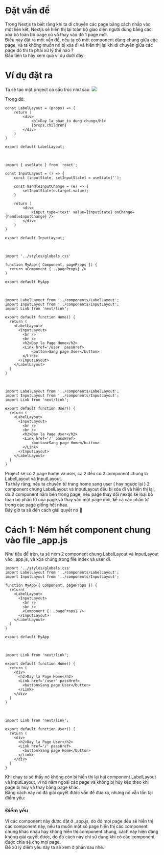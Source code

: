 # Đặt vấn đề
Trong Nextjs ta biết rằng khi ta di chuyển các page bằng cách nhấp vào một liên kết, Nextjs sẽ hiển thị lại toàn bộ giao diện người dùng bằng các xóa bỏ toàn bộ page cũ và thay vào đó 1 page mới.
<br />
Điều này đặt ra một vấn đề, nếu ta có một component dùng chung giữa các page, và ta không muốn nó bị xóa đi và hiển thị lại khi di chuyển giữa các page đó thì ta phải xử lý thế nào ?
<br />
Đầu tiên ta hãy xem qua ví dụ dưới đây:

# Ví dụ đặt ra
Ta sẽ tạo một project có cấu trúc như sau:
![](https://images.viblo.asia/262b387d-f427-472b-808a-1855ff176447.png)

Trong đó:
```javascript:LabelLayout
const LabelLayout = (props) => {
    return (
        <div>
            <h1>Day la phan tu dung chung</h1>
            {props.children}
        </div>
    )
}

export default LabelLayout;
```
<br />

```javascript:InputLayout
import { useState } from 'react';

const InputLayout = () => {
    const [inputState, setInputState] = useState('');

    const handleInputChange = (e) => {
        setInputState(e.target.value);
    }

    return (
        <div>
            <input type='text' value={inputState} onChange={handleInputChange} />
        </div>
    )
}

export default InputLayout;
```

<br />

```javascript:_app
import '../styles/globals.css'

function MyApp({ Component, pageProps }) {
  return <Component {...pageProps} />
}

export default MyApp
```

<br />

```javascript:index
import LabelLayout from '../components/LabelLayout';
import InputLayout from '../components/InputLayout';
import Link from 'next/link';

export default function Home() {
  return (
    <LabelLayout>
      <InputLayout>
        <br />
        <br />
        <h2>Day la Page Home</h2>
        <Link href='/user' passHref>
            <button>Sang page User</button>
        </Link>
      </InputLayout>
    </LabelLayout>
  )
}
```

<br />

```javascript:user
import LabelLayout from '../components/LabelLayout';
import InputLayout from '../components/InputLayout';
import Link from 'next/link';

export default function User() {
  return (
    <LabelLayout>
      <InputLayout>
        <br />
        <br />
        <h2>Day la Page User</h2>
        <Link href='/' passHref>
            <button>Sang page Home</button>
        </Link>
      </InputLayout>
    </LabelLayout>
  )
}
```

Project sẽ có 2 page home và user, cả 2 đều có 2 component chung là LabelLayout và InputLayout. <br />
Ta thấy rằng, nếu ta chuyển từ trang home sang user ( hay ngược lại ) 2 component chung LabelLayout và InputLayout đều bị xóa đi và hiển thị lại, do 2 component nằm bên trong page, nếu page thay đổi nextjs sẽ loại bỏ toàn bộ phần tử của page và thay vào một page mới, kể cả các phần tử trong các page giống hệt nhau.
<br/>
Bây giờ ta sẽ đến cách giải quyết nó :triumph:

# Cách 1: Ném hết component chung vào file _app.js
Như tiêu đề trên, ta sẽ ném 2 component chung LabelLayout và InputLayout  vào _app.js, và xóa chúng trong file index và user đi.

```javascript:_app
import '../styles/globals.css'
import LabelLayout from '../components/LabelLayout';
import InputLayout from '../components/InputLayout';

function MyApp({ Component, pageProps }) {
  return(
    <LabelLayout>
      <InputLayout>
        <br />
        <br />
        <Component {...pageProps} />
      </InputLayout>
    </LabelLayout>
  ) 
}

export default MyApp
```

<br />

```javascript:index
import Link from 'next/link';

export default function Home() {
  return (
    <div>
      <h2>Day la Page Home</h2>
      <Link href='/user' passHref>
        <button>Sang page User</button>
      </Link>
    </div>
  )
}
```

<br />

```javascript:user
import Link from 'next/link';

export default function User() {
  return (
    <div>
      <h2>Day la Page User</h2>
      <Link href='/' passHref>
        <button>Sang page Home</button>
      </Link>
    </div>
  )
}
```

Khi chạy ta sẽ thấy nó không còn bị hiển thị lại hai component LabelLayout và InputLayout, vì nó nằm ngoài các page và không bị hủy kéo theo khi page bị hủy và thay bằng page khác.<br/>
Bằng cách này nó đã giải quyết được vấn đề đưa ra, nhưng nó vẫn tồn tại điểm yếu:
### Điểm yếu

Vì các component này được đặt ở _app.js, do đó mọi page đều sẽ hiển thị các component này, nếu ta muốn một số page hiển thị các component chung khác nhau hay không hiển thị component chung, cách này hiện đang không giải quyết được, do đó cách này chỉ sử dụng khi có các component được chia sẻ cho mọi page.
<br />
Để xử lý điểm yếu này ta sẽ xem ở phần sau nhé.